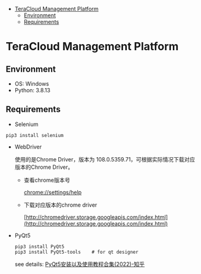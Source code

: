 - [TeraCloud Management Platform](#teracloud-management-platform)
  - [Environment](#environment)
  - [Requirements](#requirements)

# TeraCloud Management Platform

## Environment

- OS: Windows
- Python: 3.8.13

## Requirements

- Selenium

```
pip3 install selenium
```

- WebDriver

  使用的是Chrome Driver，版本为 108.0.5359.71，可根据实际情况下载对应版本的Chrome Driver。

    - 查看chrome版本号

      [chrome://settings/help](chrome://settings/help)
    - 下载对应版本的chrome driver

      [http://chromedriver.storage.googleapis.com/index.html](http://chromedriver.storage.googleapis.com/index.html)

- PyQt5

  ```
  pip3 install PyQt5
  pip3 install PyQt5-tools    # for qt designer
  ```

  see details: [PyQt5安装以及使用教程合集(2022)-知乎](https://zhuanlan.zhihu.com/p/162866700)

